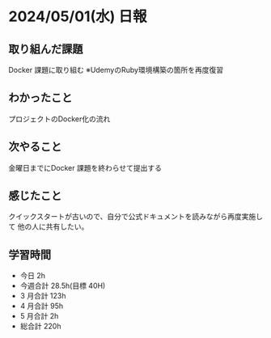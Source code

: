 # 2024/05/01(水) 日報

## 取り組んだ課題
Docker 課題に取り組む
※UdemyのRuby環境構築の箇所を再度復習

## わかったこと
プロジェクトのDocker化の流れ

## 次やること
金曜日までにDocker 課題を終わらせて提出する

## 感じたこと
クイックスタートが古いので、自分で公式ドキュメントを読みながら再度実施して
他の人に共有したい。

## 学習時間
- 今日 2h
- 今週合計 28.5h(目標 40H)
- 3 月合計 123h
- 4 月合計 95h
- 5 月合計 2h
- 総合計 220h
